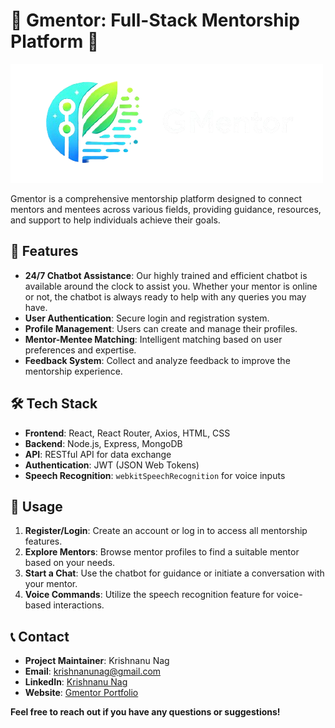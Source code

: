 # 🌟 Gmentor: Full-Stack Mentorship Platform 🌟

![Gmentor Logo](./frontend/public/logo2.png) <!-- Replace with the actual path to your logo -->

Gmentor is a comprehensive mentorship platform designed to connect mentors and mentees across various fields, providing guidance, resources, and support to help individuals achieve their goals.

## 🚀 Features

- **24/7 Chatbot Assistance**: Our highly trained and efficient chatbot is available around the clock to assist you. Whether your mentor is online or not, the chatbot is always ready to help with any queries you may have.
- **User Authentication**: Secure login and registration system.
- **Profile Management**: Users can create and manage their profiles.
- **Mentor-Mentee Matching**: Intelligent matching based on user preferences and expertise.
- **Feedback System**: Collect and analyze feedback to improve the mentorship experience.

## 🛠️ Tech Stack

- **Frontend**: React, React Router, Axios, HTML, CSS
- **Backend**: Node.js, Express, MongoDB
- **API**: RESTful API for data exchange
- **Authentication**: JWT (JSON Web Tokens)
- **Speech Recognition**: `webkitSpeechRecognition` for voice inputs

## 📜 Usage

1. **Register/Login**: Create an account or log in to access all mentorship features.
2. **Explore Mentors**: Browse mentor profiles to find a suitable mentor based on your needs.
3. **Start a Chat**: Use the chatbot for guidance or initiate a conversation with your mentor.
4. **Voice Commands**: Utilize the speech recognition feature for voice-based interactions.

## 📞 Contact

- **Project Maintainer**: Krishnanu Nag
- **Email**: [krishnanunag@gmail.com](mailto:krishnanunag@gmail.com)
- **LinkedIn**: [Krishnanu Nag](https://www.linkedin.com/in/krishnanu-nag/)
- **Website**: [Gmentor Portfolio](https://krishnanu-nag.github.io/Portfolio_final/)

**Feel free to reach out if you have any questions or suggestions!**

